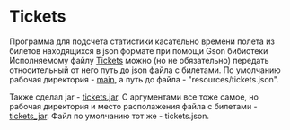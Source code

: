 # Tickets
Программа для подсчета статистики касательно времени полета из билетов находящихся в json формате при помощи Gson бибиотеки
Исполняемому файлу [Tickets](https://github.com/duvik114/Tickets/blob/main/src/main/java/Tickets.java) можно (но не обязательно) передать относительный от него путь до json файла с билетами. По умолчанию рабочая директория - [main](https://github.com/duvik114/Tickets/tree/main/src/main), а путь до файла - "resources/tickets.json".

Также сделал jar - [tickets.jar](https://github.com/duvik114/Tickets/blob/main/tickets_jar/tickets.jar). С аргументами все тоже самое, но рабочая директория и место располажения файла с билетами - [tickets_jar](https://github.com/duvik114/Tickets/tree/main/tickets_jar). Файл по умолчанию тот же - tickets.json. 
